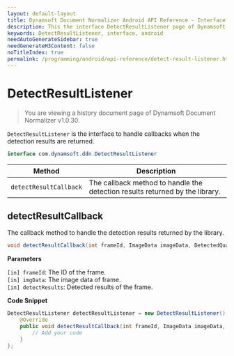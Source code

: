 ```yaml
---
layout: default-layout
title: Dynamsoft Document Normalizer Android API Reference - Interface DetectResultListener
description: This the interface DetectResultListener page of Dynamsoft Document Normalizer for Android SDK.
keywords: DetectResultListener, interface, android
needAutoGenerateSidebar: true
needGenerateH3Content: false
noTitleIndex: true
permalink: /programming/android/api-reference/detect-result-listener.html
---
```


# DetectResultListener

> You are viewing a history document page of Dynamsoft Document Normalizer v1.0.30.

`DetectResultListener` is the interface to handle callbacks when the detection results are returned.

```java
interface com.dynamsoft.ddn.DetectResultListener
```

| Method | Description |
| ------ | ----------- |
| `detectResultCallback` | The callback method to handle the detection results returned by the library. |

## detectResultCallback

The callback method to handle the detection results returned by the library.

```java
void detectResultCallback(int frameId, ImageData imageData, DetectedQuadResult[] detectResults);
```

**Parameters**

`[in] frameId`: The ID of the frame.  
`[in] imgData`: The image data of frame.  
`[in] detectResults`: Detected results of the frame.

**Code Snippet**

```java
DetectResultListener detectResultListener = new DetectResultListener() {
    @Override
    public void detectResultCallback(int frameId, ImageData imageData, DetectedQuadResult[] textResults) {
        // Add your code
    }
};
```
